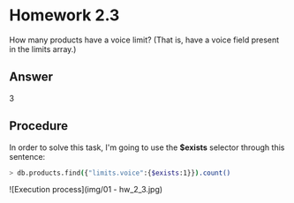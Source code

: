 # Homework 2.3

How many products have a voice limit? (That is, have a voice field present in the limits array.)

## Answer
3

## Procedure
In order to solve this task, I'm going to use the **$exists** selector through this sentence:

```sh
> db.products.find({"limits.voice":{$exists:1}}).count()
```

![Execution process](img/01 - hw_2_3.jpg)
